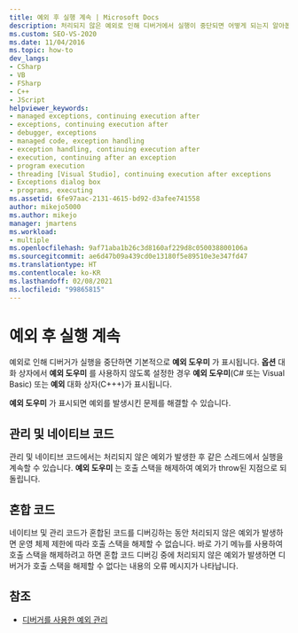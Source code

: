 ```yaml
---
title: 예외 후 실행 계속 | Microsoft Docs
description: 처리되지 않은 예외로 인해 디버거에서 실행이 중단되면 어떻게 되는지 알아봅니다. 동일한 스레드에서 실행을 계속할 수 있습니다.
ms.custom: SEO-VS-2020
ms.date: 11/04/2016
ms.topic: how-to
dev_langs:
- CSharp
- VB
- FSharp
- C++
- JScript
helpviewer_keywords:
- managed exceptions, continuing execution after
- exceptions, continuing execution after
- debugger, exceptions
- managed code, exception handling
- exception handling, continuing execution after
- execution, continuing after an exception
- program execution
- threading [Visual Studio], continuing execution after exceptions
- Exceptions dialog box
- programs, executing
ms.assetid: 6fe97aac-2131-4615-bd92-d3afee741558
author: mikejo5000
ms.author: mikejo
manager: jmartens
ms.workload:
- multiple
ms.openlocfilehash: 9af71aba1b26c3d8160af229d8c050038800106a
ms.sourcegitcommit: ae6d47b09a439cd0e13180f5e89510e3e347fd47
ms.translationtype: HT
ms.contentlocale: ko-KR
ms.lasthandoff: 02/08/2021
ms.locfileid: "99865815"
---
```

# <a name="continuing-execution-after-an-exception"></a>예외 후 실행 계속
예외로 인해 디버거가 실행을 중단하면 기본적으로 **예외 도우미** 가 표시됩니다. **옵션** 대화 상자에서 **예외 도우미** 를 사용하지 않도록 설정한 경우 **예외 도우미**(C# 또는 Visual Basic) 또는 **예외** 대화 상자(C+++)가 표시됩니다.

 **예외 도우미** 가 표시되면 예외를 발생시킨 문제를 해결할 수 있습니다.

## <a name="managed-and-native-code"></a>관리 및 네이티브 코드
 관리 및 네이티브 코드에서는 처리되지 않은 예외가 발생한 후 같은 스레드에서 실행을 계속할 수 있습니다. **예외 도우미** 는 호출 스택을 해제하여 예외가 throw된 지점으로 되돌립니다.

## <a name="mixed-code"></a>혼합 코드
 네이티브 및 관리 코드가 혼합된 코드를 디버깅하는 동안 처리되지 않은 예외가 발생하면 운영 체제 제한에 따라 호출 스택을 해제할 수 없습니다. 바로 가기 메뉴를 사용하여 호출 스택을 해제하려고 하면 혼합 코드 디버깅 중에 처리되지 않은 예외가 발생하면 디버거가 호출 스택을 해제할 수 없다는 내용의 오류 메시지가 나타납니다.

## <a name="see-also"></a>참조

- [디버거를 사용한 예외 관리](../debugger/managing-exceptions-with-the-debugger.md)